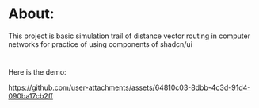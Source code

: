 # About:
This project is basic simulation trail of distance vector routing in computer networks for practice of using components of shadcn/ui
#
Here is the demo:


https://github.com/user-attachments/assets/64810c03-8dbb-4c3d-91d4-090ba17cb2ff

